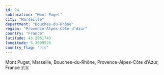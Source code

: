 ```yaml
---
id: 24
sublocation: "Mont Puget"
city: "Marseille"
department: "Bouches-du-Rhône"
region: "Provence-Alpes-Côte d'Azur"
country: "France"
latitude: 43.2961743
longitude: 5.3699525
country_flag: "🇫🇷"
---
```

Mont Puget, Marseille, Bouches-du-Rhône, Provence-Alpes-Côte d'Azur, France 🇫🇷